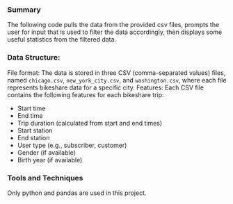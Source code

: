 ### Summary
  The following code pulls the data from the provided csv files, prompts the user for input that is used to filter the data accordingly, then displays some useful statistics from the filtered data.

### Data Structure:
  File format: The data is stored in three CSV (comma-separated values) files, named `chicago.csv`, `new_york_city.csv`, and `washington.csv`, where each file represents bikeshare data for a specific city.
  Features: Each CSV file contains the following features for each bikeshare trip:
  - Start time
  - End time
  - Trip duration (calculated from start and end times)
  - Start station
  - End station
  - User type (e.g., subscriber, customer)
  - Gender (if available)
  - Birth year (if available)

### Tools and Techniques
  Only python and pandas are used in this project.
